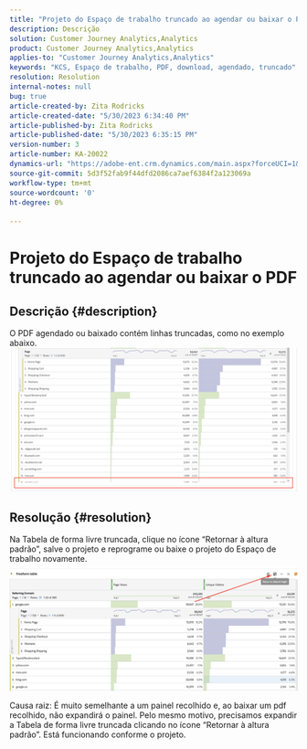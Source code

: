 ```yaml
---
title: "Projeto do Espaço de trabalho truncado ao agendar ou baixar o PDF"
description: Descrição
solution: Customer Journey Analytics,Analytics
product: Customer Journey Analytics,Analytics
applies-to: "Customer Journey Analytics,Analytics"
keywords: "KCS, Espaço de trabalho, PDF, download, agendado, truncado"
resolution: Resolution
internal-notes: null
bug: true
article-created-by: Zita Rodricks
article-created-date: "5/30/2023 6:34:40 PM"
article-published-by: Zita Rodricks
article-published-date: "5/30/2023 6:35:15 PM"
version-number: 3
article-number: KA-20022
dynamics-url: "https://adobe-ent.crm.dynamics.com/main.aspx?forceUCI=1&pagetype=entityrecord&etn=knowledgearticle&id=d9759fa2-18ff-ed11-8f6e-6045bd0063aa"
source-git-commit: 5d3f52fab9f44dfd2086ca7aef6384f2a123069a
workflow-type: tm+mt
source-wordcount: '0'
ht-degree: 0%

---
```


# Projeto do Espaço de trabalho truncado ao agendar ou baixar o PDF

## Descrição {#description}

O PDF agendado ou baixado contém linhas truncadas, como no exemplo abaixo.
<br>![](assets/___da759fa2-18ff-ed11-8f6e-6045bd0063aa___.png)

## Resolução {#resolution}


Na Tabela de forma livre truncada, clique no ícone “Retornar à altura padrão”, salve o projeto e reprograme ou baixe o projeto do Espaço de trabalho novamente.
![](assets/e9fea250-d7fc-ec11-82e5-000d3a3b090d.png)

Causa raiz:
É muito semelhante a um painel recolhido e, ao baixar um pdf recolhido, não expandirá o painel.
Pelo mesmo motivo, precisamos expandir a Tabela de forma livre truncada clicando no ícone “Retornar à altura padrão”. Está funcionando conforme o projeto.
